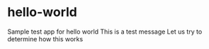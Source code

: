 # hello-world
Sample test app for hello world
This is a test message
Let us try to determine how this works
